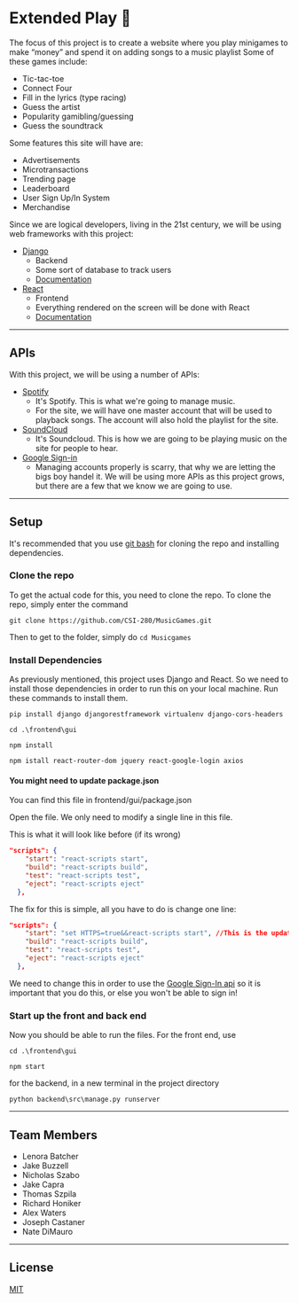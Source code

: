 # Extended Play :musical_note:
The focus of this project is to create a website where you play minigames to make “money” and spend it on adding songs to a music playlist
Some of these games include:    
   * Tic-tac-toe
   * Connect Four
   * Fill in the lyrics (type racing)
   * Guess the artist
   * Popularity gamibling/guessing
   * Guess the soundtrack

Some features this site will have are:
   * Advertisements
   * Microtransactions
   * Trending page
   * Leaderboard
   * User Sign Up/In System
   * Merchandise

Since we are logical developers, living in the 21st century, we will be using web frameworks with this project:
   * [Django](https://www.djangoproject.com/)
       * Backend
        * Some sort of database to track users
        * [Documentation](https://docs.djangoproject.com/en/3.0/intro/install/)
   * [React](https://reactjs.org/)
        * Frontend
        * Everything rendered on the screen will be done with React
        * [Documentation](https://github.com/facebook/react)

- - - -

## APIs
With this project, we will be using a number of APIs:
   * [Spotify](https://developer.spotify.com/documentation/web-api/)
        * It's Spotify. This is what we're going to manage music.
        * For the site, we will have one master account that will be used to playback songs. The account will also hold the playlist for the site.
   * [SoundCloud](https://developers.soundcloud.com/)
        * It's Soundcloud. This is how we are going to be playing music on the site for people to hear.
   * [Google Sign-in](https://developers.soundcloud.com/)
        * Managing accounts properly is scarry, that why we are letting the bigs boy handel it. 
We will be using more APIs as this project grows, but there are a few that we know we are going to use.

- - - -

## Setup
It's recommended that you use [git bash](https://gitforwindows.org/) for cloning the repo and installing dependencies.
### Clone the repo
To get the actual code for this, you need to clone the repo.  To clone the repo, simply enter the command 

`git clone https://github.com/CSI-280/MusicGames.git`

Then to get to the folder, simply do `cd Musicgames`
### Install Dependencies
As previously mentioned, this project uses Django and React. So we need to install those dependencies in order to run this on your local machine.
Run these commands to install them.

`pip install django djangorestframework virtualenv django-cors-headers`

`cd .\frontend\gui`

`npm install`

`npm istall react-router-dom jquery react-google-login axios`


#### You might need to update package.json
You can find this file in frontend/gui/package.json

Open the file. We only need to modify a single line in this file.

This is what it will look like before (if its wrong)

```json
"scripts": {
    "start": "react-scripts start",
    "build": "react-scripts build",
    "test": "react-scripts test",
    "eject": "react-scripts eject"
  },
  ```

The fix for this is simple, all you have to do is change one line:
```json
"scripts": {
    "start": "set HTTPS=true&&react-scripts start", //This is the updated line!!
    "build": "react-scripts build",
    "test": "react-scripts test",
    "eject": "react-scripts eject"
  },
```
We need to change this in order to use the [Google Sign-In api](https://developers.google.com/identity) so it is important that you do this, or else you won't be able to sign in!

### Start up the front and back end
Now you should be able to run the files.
For the front end, use 

`cd .\frontend\gui`

`npm start`

for the backend, in a new terminal in the project directory

`python backend\src\manage.py runserver`

- - - -

## Team Members
   * Lenora Batcher
   * Jake Buzzell
   * Nicholas Szabo
   * Jake Capra
   * Thomas Szpila
   * Richard Honiker
   * Alex Waters
   * Joseph Castaner
   * Nate DiMauro

- - - -

## License
[MIT](https://choosealicense.com/licenses/mit/)

    
